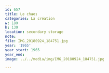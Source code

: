```yaml
---
id: 657
title: Le chaos
categories: La création
w: 180
h: 130
location: secondary storage
note:
file: IMG_20180924_184751.jpg
year: '1965'
year_start: 1965
year_end:
image: ../../media/img/IMG_20180924_184751.jpg

---
```

